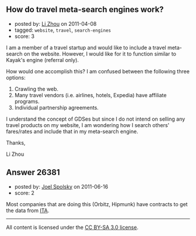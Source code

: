 ## How do travel meta-search engines work?

- posted by: [Li Zhou](https://stackexchange.com/users/-1/7241-li-zhou) on 2011-04-08
- tagged: `website`, `travel`, `search-engines`
- score: 3

I am a member of a travel startup and would like to include a travel meta-search on the website.  However, I would like for it to function similar to Kayak's engine (referral only).  

How would one accomplish this?  I am confused between the following three options:

1.  Crawling the web.
2.  Many travel vendors (i.e. airlines, hotels, Expedia) have affiliate programs.
3.  Individual partnership agreements.

I understand the concept of GDSes but since I do not intend on selling any travel products on my website, I am wondering how I search others' fares/rates and include that in my meta-search engine.


Thanks,

Li Zhou


## Answer 26381

- posted by: [Joel Spolsky](https://stackexchange.com/users/-1/4335-joel-spolsky) on 2011-06-16
- score: 2

Most companies that are doing this (Orbitz, Hipmunk) have contracts to get the data from [ITA](http://www.itasoftware.com/).



---

All content is licensed under the [CC BY-SA 3.0 license](https://creativecommons.org/licenses/by-sa/3.0/).
